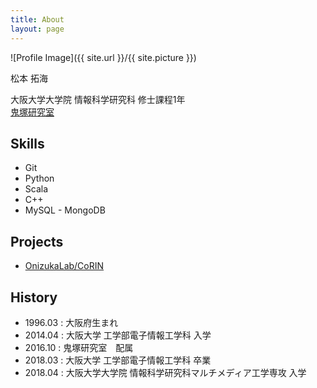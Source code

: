 ```yaml
---
title: About
layout: page
---
```

![Profile Image]({{ site.url }}/{{ site.picture }})

<p>松本 拓海</p>


大阪大学大学院 情報科学研究科 修士課程1年 <br>
<a href="http://www-bigdata.ist.osaka-u.ac.jp/ja/home/">鬼塚研究室</a>


## Skills

<ul class="skill-list">
	<li>Git</li>
	<li>Python</li>
	<li>Scala</li>
	<li>C++</li>
	<li>MySQL - MongoDB</li>
</ul>

## Projects

<ul>
	<li><a href="https://github.com/OnizukaLab/CoRIN">OnizukaLab/CoRIN</a></li>
</ul>

## History
- 1996.03 : 大阪府生まれ
- 2014.04 : 大阪大学 工学部電子情報工学科 入学
- 2016.10 : 鬼塚研究室　配属
- 2018.03 : 大阪大学 工学部電子情報工学科 卒業
- 2018.04 : 大阪大学大学院 情報科学研究科マルチメディア工学専攻 入学
